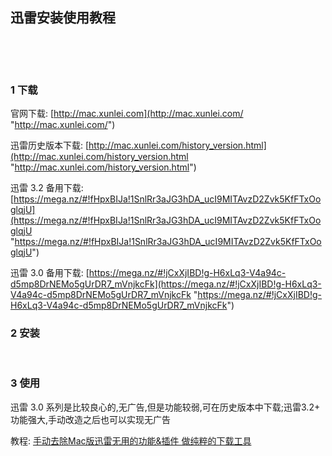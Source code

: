 ## 迅雷安装使用教程  

​    

​    

### 1 下载  

官网下载: [http://mac.xunlei.com](http://mac.xunlei.com/ "http://mac.xunlei.com/")  

迅雷历史版本下载: [http://mac.xunlei.com/history_version.html](http://mac.xunlei.com/history_version.html "http://mac.xunlei.com/history_version.html")  

迅雷 3.2 备用下载: [https://mega.nz/#!fHpxBIJa!1SnlRr3aJG3hDA_ucI9MITAvzD2Zvk5KfFTxOoglqjU](https://mega.nz/#!fHpxBIJa!1SnlRr3aJG3hDA_ucI9MITAvzD2Zvk5KfFTxOoglqjU "https://mega.nz/#!fHpxBIJa!1SnlRr3aJG3hDA_ucI9MITAvzD2Zvk5KfFTxOoglqjU")  

迅雷 3.0 备用下载: [https://mega.nz/#!jCxXjIBD!g-H6xLq3-V4a94c-d5mp8DrNEMo5gUrDR7_mVnjkcFk](https://mega.nz/#!jCxXjIBD!g-H6xLq3-V4a94c-d5mp8DrNEMo5gUrDR7_mVnjkcFk "https://mega.nz/#!jCxXjIBD!g-H6xLq3-V4a94c-d5mp8DrNEMo5gUrDR7_mVnjkcFk")  



### 2 安装    

​    

### 3 使用  

迅雷 3.0 系列是比较良心的,无广告,但是功能较弱,可在历史版本中下载;迅雷3.2+ 功能强大,手动改造之后也可以实现无广告   

教程: [手动去除Mac版迅雷无用的功能&插件 做纯粹的下载工具](https://laod.cn/tools/mac-xunlei.html "https://laod.cn/tools/mac-xunlei.html")  



